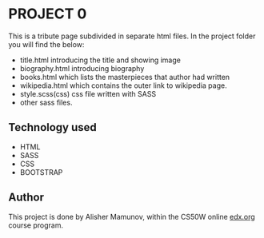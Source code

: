 # PROJECT 0

This is a tribute page subdivided in separate html files. In the project folder you will find the below:
- title.html introducing the title and showing image
- biography.html introducing biography
- books.html which lists the masterpieces that author had written
- wikipedia.html which contains the outer link to wikipedia page.
- style.scss(css) css file written with SASS
- other sass files.


## Technology used
- HTML
- SASS
- CSS
- BOOTSTRAP
 

## Author
This project is done by Alisher Mamunov, within the CS50W online [edx.org](https://edx.org) course program.





